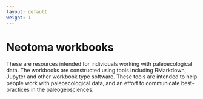 ```yaml
---
layout: default
weight: 1
---
```


# Neotoma workbooks

These are resources intended for individuals working with paleoecological data.  The workbooks are constructed using tools including RMarkdown, Jupyter and other workbook type software.  These tools are intended to help people work with paleoecological data, and an effort to communicate best-practices in the paleogeosciences.